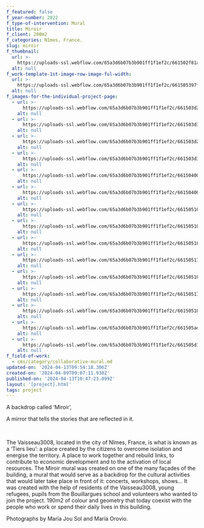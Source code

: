 ```yaml
---
f_featured: false
f_year-number: 2022
f_type-of-intervention: Mural
title: Miroir
f_client: 200m2
f_categories: Nîmes, France.
slug: miroir
f_thumbnail:
  url: >-
    https://uploads-ssl.webflow.com/65a3d6b07b3b901ff1f1ef2c/661502f81aae7f789195c821_IMG_4731.jpg
  alt: null
f_work-template-1st-image-row-image-ful-width:
  url: >-
    https://uploads-ssl.webflow.com/65a3d6b07b3b901ff1f1ef2c/661505397f1f5f01120797a8_IMG_4727.jpg
  alt: null
f_images-for-the-individual-project-page:
  - url: >-
      https://uploads-ssl.webflow.com/65a3d6b07b3b901ff1f1ef2c/661503d2fa763db08df79fe4_273559364_492109222626712_4268829036402925320_n.jpg
    alt: null
  - url: >-
      https://uploads-ssl.webflow.com/65a3d6b07b3b901ff1f1ef2c/661503d3fbf3132ac2bb8921_Captura%20de%20pantalla%202022-03-10%20a%20la(s)%2021.01.10.png
    alt: null
  - url: >-
      https://uploads-ssl.webflow.com/65a3d6b07b3b901ff1f1ef2c/661503d26d43f280d2b00a69_Captura%20de%20pantalla%202022-03-10%20a%20la(s)%2021.02.03.png
    alt: null
  - url: >-
      https://uploads-ssl.webflow.com/65a3d6b07b3b901ff1f1ef2c/661503d3e115260c73a72b25_Captura%20de%20pantalla%202022-03-10%20a%20la(s)%2021.02.22.png
    alt: null
  - url: >-
      https://uploads-ssl.webflow.com/65a3d6b07b3b901ff1f1ef2c/661504003b46bad74b26d7ca_274099165_501141001723534_605216642457747713_n.jpeg
    alt: null
  - url: >-
      https://uploads-ssl.webflow.com/65a3d6b07b3b901ff1f1ef2c/66150400e5a3a2da8a154abe_275853579_514734080364226_7263714952121790759_n.jpeg
    alt: null
  - url: >-
      https://uploads-ssl.webflow.com/65a3d6b07b3b901ff1f1ef2c/66150510e960504f0a6af114_IMG_4149.jpg
    alt: null
  - url: >-
      https://uploads-ssl.webflow.com/65a3d6b07b3b901ff1f1ef2c/66150510c32b1a7116e30a85_IMG_4156.jpg
    alt: null
  - url: >-
      https://uploads-ssl.webflow.com/65a3d6b07b3b901ff1f1ef2c/6615051079739ed1e083f0de_IMG_4325.jpg
    alt: null
  - url: >-
      https://uploads-ssl.webflow.com/65a3d6b07b3b901ff1f1ef2c/66150511fc952cbc3964596d_IMG_4379.jpg
    alt: null
  - url: >-
      https://uploads-ssl.webflow.com/65a3d6b07b3b901ff1f1ef2c/66150510a895c926821e1ded_IMG_4389.jpg
    alt: null
  - url: >-
      https://uploads-ssl.webflow.com/65a3d6b07b3b901ff1f1ef2c/661505111ce79d339cbcd8d9_IMG_4861.jpg
    alt: null
  - url: >-
      https://uploads-ssl.webflow.com/65a3d6b07b3b901ff1f1ef2c/66150510cfa35563cd4d874b_IMG_4895.jpg
    alt: null
  - url: >-
      https://uploads-ssl.webflow.com/65a3d6b07b3b901ff1f1ef2c/661505ada4b56514d66e0215_IMG_4696.jpg
    alt: null
  - url: >-
      https://uploads-ssl.webflow.com/65a3d6b07b3b901ff1f1ef2c/661505d14b567e961a74ca27_MIROIR.jpg
    alt: null
f_field-of-work:
  - cms/category/collaborative-mural.md
updated-on: '2024-04-13T09:54:18.306Z'
created-on: '2024-04-09T09:07:11.930Z'
published-on: '2024-04-13T10:47:23.099Z'
layout: '[project].html'
tags: project
---
```


A backdrop called ‘Miroir’,

A mirror that tells the stories that are reflected in it.

‍

The Vaisseau3008, located in the city of Nîmes, France, is what is known as a ‘Tiers lieu’: a place created by the citizens to overcome isolation and energise the territory. A place to work together and rebuild links, to contribute to economic development and to the activation of local resources. The Miroir mural was created on one of the many façades of the building, a mural that would serve as a backdrop for the cultural activities that would later take place in front of it: concerts, workshops, shows... It was created with the help of residents of the Vaisseau3008, young refugees, pupils from the Bouillargues school and volunteers who wanted to join the project. 190m2 of colour and geometry that today coexist with the people who work or spend their daily lives in this building.

Photographs by María Jou Sol and María Orovio.
